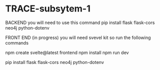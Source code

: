 # TRACE-subsytem-1

BACKEND
you will need to use this command
pip install flask flask-cors neo4j python-dotenv


FRONT END (in progress)
you will need svevel kit
so run the following commands

npm create svelte@latest frontend
npm install
npm run dev


pip install flask flask-cors neo4j python-dotenv
